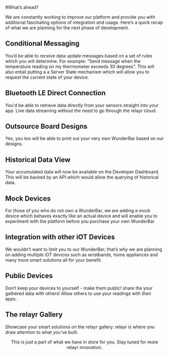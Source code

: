 #What’s ahead?

We are constantly working to improve our platform and provide you with additional fascinating options of integration and usage. Here’s a quick recap of what we are planning for the next phase of development.

<div class="floatBox">
<h2>Conditional Messaging</h2>
<p>
You’d be able to receive data update messages based on a set of rules which you will determine. For example: “Send message when the temperature reading on my thermometer exceeds 30 degrees”. This will also entail putting a a Server State mechanism which will allow you to request the current state of your device.</p>
</div>

<div class="floatBox">
<h2>Bluetooth LE Direct Connection</h2>
<p>
You'd be able to retrieve data directly from your sensors straight into your app. Live data streaming without the need to go through the relayr cloud.</p>
</div>

<div class="floatBox">
<h2>Outsource Board Designs</h2>
<p>Yes, you too will be able to print out your very own WunderBar based on our designs.</p>
</div>

<div class="floatBox">
<h2>Historical Data View</h2> 
<p>Your accumulated data will now be available on the Developer Dashboard. This will be backed by an API which would allow the querying of historical data.</p>
</div>

<div class="floatBox">
<h2>Mock Devices</h2>
<p>For those of you who do not own a WunderBar, we are adding a mock device which behaves exactly like an actual device and will enable you to experiment with the platform before you purchase your own WunderBar</p>
</div>


<div class="floatBox">
<h2>Integration with other iOT Devices</h2>
<p>We wouldn’t want to limit you to our WunderBar; that’s why we are planning on adding multiple iOT devices such as wristbands, home appliances and many more smart solutions all for your benefit.</p>
</div>

<div class="floatBox">
<h2>Public Devices</h2>
<p>Don’t keep your devices to yourself - make them public! share the your gathered data with others! Allow others to use your readings with their apps.</p>
</div>

<div class="floatBox">
<h2>The relayr Gallery</h2>
<p>Showcase your smart solutions on the relayr gallery. relayr is where you draw attention to what you’ve built.</p>
</div>


<p style="text-align:center;width:100%">This is just a part of what we have in store for you. Stay tuned for more relayr innovation.</p> 
